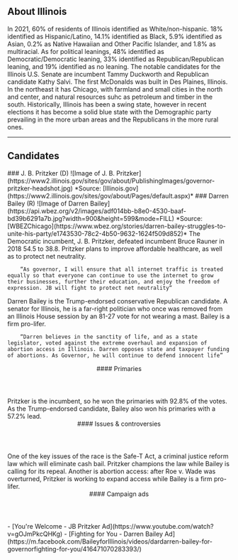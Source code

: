 ## About Illinois
In 2021, 60% of residents of Illinois identified as White/non-hispanic. 18% identified as Hispanic/Latino, 14.1% identified as Black, 5.9% identified as Asian, 0.2% as Native Hawaiian and Other Pacific Islander, and 1.8% as multiracial. As for political leanings, 48% identified as Democratic/Democratic leaning, 33% identified as Republican/Republican leaning, and 19% identified as no leaning. The notable candidates for the Illinois U.S. Senate are incumbent Tammy Duckworth and Republican candidate Kathy Salvi. The first McDonalds was built in Des Plaines, Illinois. In the northeast it has Chicago, with farmland and small cities in the north and center, and natural resources suhc as petroleum and timber in the south. Historically, Illinois has been a swing state, however in recent elections it has become a solid blue state with the Demographic party prevailing in the more urban areas and the Republicans in the more rural ones.

---

## Candidates

<Grid>
  <Box>
    ### J. B. Pritzker (D)
    ![Image of J. B. Pritzker](https://www2.illinois.gov/sites/gov/about/PublishingImages/governor-pritzker-headshot.jpg)
    *Source: [Illinois.gov](https://www2.illinois.gov/sites/gov/about/Pages/default.aspx)*
  </Box>
  <Box>
    ### Darren Bailey (R)
    ![Image of Darren Bailey](https://api.wbez.org/v2/images/adf014bb-b8e0-4530-baaf-bd39b6291a7b.jpg?width=900&height=599&mode=FILL)
    *Source: [WBEZChicago](https://www.wbez.org/stories/darren-bailey-struggles-to-unite-his-party/e1743530-78c2-4b50-9632-1624f509d852)*
  </Box>

  <Box>
    The Democratic incumbent, J. B. Pritzker, defeated incumbent Bruce Rauner in 2018 54.5 to 38.8. Pritzker plans to improve affordable healthcare, as well as to protect net neutrality. 

		“As governor, I will ensure that all internet traffic is treated equally so that everyone can continue to use the internet to grow their businesses, further their education, and enjoy the freedom of expression. JB will fight to protect net neutrality“
  </Box>
  <Box>
    Darren Bailey is the Trump-endorsed conservative Republican candidate. A senator for Illinois, he is a far-right politician who once was removed from an Illinois House session by an 81-27 vote for not wearing a mast. Bailey is a firm pro-lifer.
	
		“Darren believes in the sanctity of life, and as a state legislator, voted against the extreme overhaul and expansion of abortion access in Illinois. Darren opposes state and taxpayer funding of abortions. As Governor, he will continue to defend innocent life”

  </Box>

  <Header>
    #### Primaries
  </Header>
  <Box>
    Pritzker is the incumbent, so he won the primaries with 92.8% of the votes.
  </Box>
  <Box>
	As the Trump-endorsed candidate, Bailey also won his primaries with a 57.2% lead.
  </Box>

  <Header>
    #### Issues & controversies
  </Header>

  <WideBox>
    One of the key issues of the race is the Safe-T Act, a criminal justice reform law which will eliminate cash bail. Pritzker champions the law while Bailey is calling for its repeal. Another is abortion access: after Roe v. Wade was overturned, Pritzker is working to expand access while Bailey is a firm pro-lifer.
  </WideBox>
 
  <Header>
    #### Campaign ads
  </Header>
  <Box>
    - [You're Welcome - JB Pritzker Ad](https://www.youtube.com/watch?v=gOJmPkcQHKg)
  </Box>
  <Box>
    - [Fighting for You - Darren Bailey Ad](https://m.facebook.com/BaileyforIllinois/videos/dardarren-bailey-for-governorfighting-for-you/416471070283393/)
  </Box>
</Grid>
